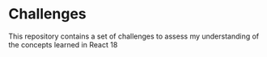 # Challenges

This repository contains a set of challenges to assess my understanding of the concepts learned in React 18